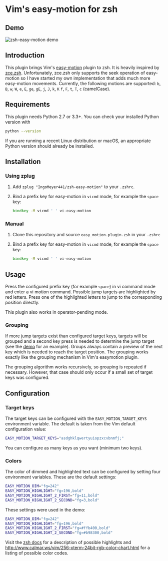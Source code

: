 # Vim's easy-motion for zsh

## Demo

![zsh-easy-motion demo](https://raw.githubusercontent.com/IngoMeyer441/zsh-easy-motion/master/demo.svg)

## Introduction

This plugin brings Vim's [easy-motion](https://github.com/easymotion/vim-easymotion) plugin to zsh. It is heavily
inspired by [zce.zsh](https://github.com/hchbaw/zce.zsh). Unfortunately, zce.zsh only supports the seek operation of
easy-motion so I have started my own implementation that adds much more easy-motion movements. Currently, the following
motions are supported: `b`, `B`, `w`, `W`, `e`, `E`, `ge`, `gE`, `j`, `J`, `k`, `K` `f`, `F`, `t`, `T`, `c` (camelCase).

## Requirements

This plugin needs Python 2.7 or 3.3+. You can check your installed Python version with

```bash
python --version
```

If you are running a recent Linux distribution or macOS, an appropriate Python version should already be installed.

## Installation

### Using zplug

1. Add `zplug "IngoMeyer441/zsh-easy-motion"` to your `.zshrc`.

2. Bind a prefix key for easy-motion in `vicmd` mode, for example the `space` key:

   ```zsh
   bindkey -M vicmd ' ' vi-easy-motion
   ```

### Manual

1. Clone this repository and source `easy_motion.plugin.zsh` in your `.zshrc`

2. Bind a prefix key for easy-motion in `vicmd` mode, for example the `space` key:

   ```zsh
   bindkey -M vicmd ' ' vi-easy-motion
   ```

## Usage

Press the configured prefix key (for example `space`) in vi command mode and enter a vi motion command. Possible jump
targets are highlighted by red letters. Press one of the highlighted letters to jump to the corresponding position
directly.

This plugin also works in operator-pending mode.

### Grouping

If more jump targets exist than configured target keys, targets will be grouped and a second key press is needed to
determine the jump target (see the [demo](#demo) for an example). Groups always contain a preview of the next key which
is needed to reach the target position. The grouping works exactly like the grouping mechanism in Vim's easymotion
plugin.

The grouping algorithm works recursively, so grouping is repeated if necessary. However, that case should only occur if
a small set of target keys was configured.

## Configuration

### Target keys

The target keys can be configured with the `EASY_MOTION_TARGET_KEYS` environment variable. The default is taken from the
Vim default configuration value:

```zsh
EASY_MOTION_TARGET_KEYS="asdghklqwertyuiopzxcvbnmfj;"
```

You can configure as many keys as you want (minimum two keys).

### Colors

The color of dimmed and highlighted text can be configured by setting four environment variables. These are the default
settings:

```zsh
EASY_MOTION_DIM="fg=242"
EASY_MOTION_HIGHLIGHT="fg=196,bold"
EASY_MOTION_HIGHLIGHT_2_FIRST="fg=11,bold"
EASY_MOTION_HIGHLIGHT_2_SECOND="fg=3,bold"
```

These settings were used in the demo:

```zsh
EASY_MOTION_DIM="fg=242"
EASY_MOTION_HIGHLIGHT="fg=196,bold"
EASY_MOTION_HIGHLIGHT_2_FIRST="fg=#ffb400,bold"
EASY_MOTION_HIGHLIGHT_2_SECOND="fg=#b98300,bold"
```

Visit the [zsh docs](http://zsh.sourceforge.net/Doc/Release/Zsh-Line-Editor.html#Character-Highlighting) for a
description of possible highlights and http://www.calmar.ws/vim/256-xterm-24bit-rgb-color-chart.html for a listing
of possible color codes.
